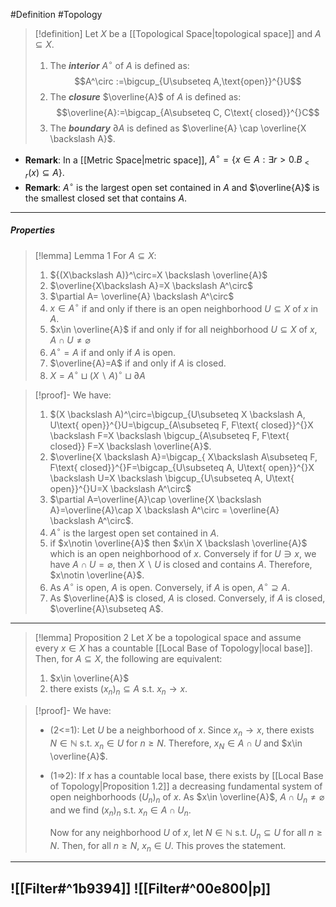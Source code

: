 #Definition #Topology 

> [!definition]
> Let $X$ be a [[Topological Space|topological space]] and  $A \subseteq X$. 
> 1. The ***interior*** $A^\circ$ of $A$ is defined as: $$A^\circ :=\bigcup_{U\subseteq A,\text{open}}^{}U$$
> 2. The ***closure*** $\overline{A}$ of $A$ is defined as: $$\overline{A}:=\bigcap_{A\subseteq C, C\text{ closed}}^{}C$$
> 3. The ***boundary*** $\partial A$ is defined as $\overline{A} \cap \overline{X \backslash A}$.
> 
- **Remark**: In a [[Metric Space|metric space]], $A^\circ=\{ x\in A:\exists r>0. B_{<r}(x)\subseteq A \}$.
- **Remark**: $A^\circ$ is the largest open set contained in $A$ and $\overline{A}$ is the smallest closed set that contains $A$.
---
##### Properties
> [!lemma] Lemma 1
> For $A\subseteq X$:
> 1. ${(X\backslash A)}^\circ=X \backslash \overline{A}$
> 2. $\overline{X\backslash A}=X \backslash A^\circ$
> 3. $\partial A= \overline{A} \backslash A^\circ$
> 4. $x\in A^\circ$ if and only if there is an open neighborhood $U\subseteq X$ of $x$ in $A$. 
> 5. $x\in \overline{A}$ if and only if for all neighborhood $U\subseteq X$ of $x$, $A\cap U\neq \varnothing$ 
> 6. $A^{\circ}=A$ if and only if $A$ is open.
> 7. $\overline{A}=A$ if and only if $A$ is closed.
> 8. $X=A^\circ\sqcup (X\backslash A)^\circ\sqcup \partial A$

> [!proof]-
> We have:
> 1. $(X \backslash A)^\circ=\bigcup_{U\subseteq X \backslash A, U\text{ open}}^{}U=\bigcup_{A\subseteq F, F\text{ closed}}^{}X \backslash F=X \backslash \bigcup_{A\subseteq F, F\text{ closed}} F=X \backslash \overline{A}$.
> 2. $\overline{X \backslash A}=\bigcap_{ X\backslash A\subseteq F, F\text{ closed}}^{}F=\bigcap_{U\subseteq A, U\text{ open}}^{}X \backslash U=X \backslash \bigcup_{U\subseteq A, U\text{ open}}^{}U=X \backslash A^\circ$
> 3. $\partial A=\overline{A}\cap \overline{X \backslash A}=\overline{A}\cap X \backslash A^\circ = \overline{A} \backslash A^\circ$.
> 4. $A^\circ$ is the largest open set contained in $A$. 
> 5. if $x\notin \overline{A}$ then $x\in X \backslash \overline{A}$ which is an open neighborhood of $x$. Conversely if for $U\ni x$, we have $A\cap U=\varnothing$, then $X \backslash U$ is closed and contains $A$. Therefore, $x\notin \overline{A}$.
> 6. As $A^\circ$ is open, $A$ is open. Conversely, if $A$ is open, $A^\circ\supseteq A$.
> 7. As $\overline{A}$ is closed, $A$ is closed. Conversely, if $A$ is closed, $\overline{A}\subseteq A$.
---
> [!lemma] Proposition 2
> Let $X$ be a topological space and assume every $x\in X$ has a countable [[Local Base of Topology|local base]]. Then, for $A\subseteq X$, the following are equivalent:
> 1. $x\in \overline{A}$
> 2. there exists $(x_{n})_{n}\subseteq A$ s.t. $x_{n}\to x$.

> [!proof]-
> We have:
> - (2<=1): Let $U$ be a neighborhood of $x$. Since $x_{n}\to x$, there exists $N\in \mathbb{N}$ s.t. $x_{n}\in U$ for $n\geq N$. Therefore, $x_{N}\in A \cap U$ and $x\in \overline{A}$.
> - (1=>2): If $x$ has a countable local base, there exists by [[Local Base of Topology|Proposition 1.2]] a decreasing fundamental system of open neighborhoods $(U_{n})_{n}$ of $x$. As $x\in \overline{A}$, $A\cap U_{n}\neq \varnothing$ and we find $(x_{n})_{n}$ s.t. $x_{n}\in A\cap U_{n}$. 
>   
>   Now for any neighborhood $U$ of $x$, let $N\in \mathbb{N}$ s.t. $U_{n}\subseteq U$ for all $n\geq N$. Then, for all $n\geq N$, $x_{n}\in U$. This proves the statement.
---
![[Filter#^1b9394]]
![[Filter#^00e800|p]]
---
